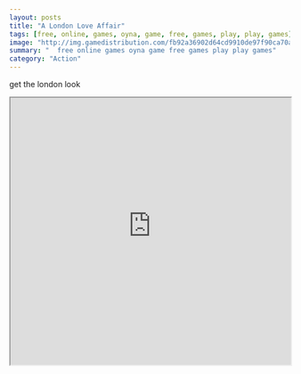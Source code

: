 ```yaml
---
layout: posts
title: "A London Love Affair"
tags: [free, online, games, oyna, game, free, games, play, play, games]
image: "http://img.gamedistribution.com/fb92a36902d64cd9910de97f90ca70af.jpg"
summary: "  free online games oyna game free games play play games"
category: "Action"
---
```


get the london look

<iframe width="100%" height="480px;" src="http://flash.gamedistribution.com?game=fb92a36902d64cd9910de97f90ca70af"></iframe>